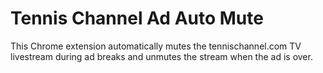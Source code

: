 # Tennis Channel Ad Auto Mute

This Chrome extension automatically mutes the tennischannel.com TV livestream during ad breaks and unmutes the stream when the ad is over.
